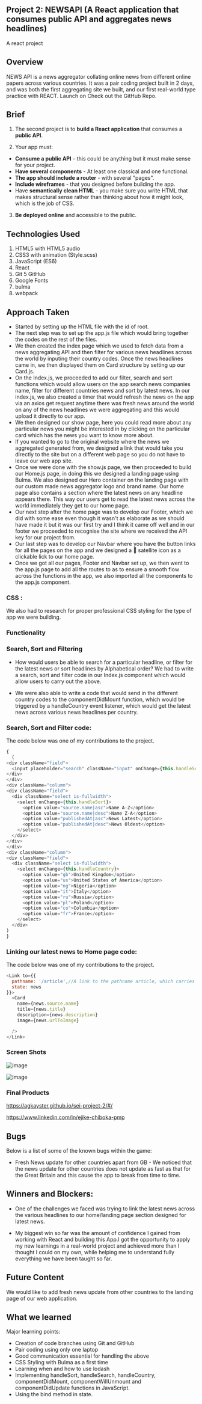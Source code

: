 ## Project 2: NEWSAPI (A React application that consumes public API and aggregates news headlines)

A react project

## Overview

NEWS API is a news aggregator collating online news from different online papers across various countries. It was a pair coding project built in 2 days, and was both the first aggregating site we built, and our first real-world type practice with REACT. Launch on Check out the GitHub Repo.

## Brief

1. The second project is to **build a React application** that consumes a **public API**.

2. Your app must:
​
* **Consume a public API** – this could be anything but it must make sense for your project.
* **Have several components** - At least one classical and one functional.
* **The app should include a router** - with several "pages".
* **Include wireframes** - that you designed before building the app.
* Have **semantically clean HTML** - you make sure you write HTML that makes structural sense rather than thinking about how it might look, which is the job of CSS.

3. **Be deployed online** and accessible to the public.

## Technologies Used

1. HTML5 with HTML5 audio
2. CSS3 with animation (Style.scss)
3. JavaScript (ES6)
4. React
5. Git 5 GitHub
6. Google Fonts
7. bulma
8. webpack

## Approach Taken

* Started by setting up the HTML file with the id of root.
* The next step was to set up the app.js file which would bring together the codes on the rest of the files.
* We then created the index page which we used to fetch data from a news aggregating API and then filter for various news headlines across the world by inputing their country codes. Once the news headlines came in, we then displayed them on Card structure by setting up our Card.js.
* On the Index.js, we proceeded to add our filter, search and sort functions which would allow users on the app search news companies name, filter for different countries news and sort by latest news. In our index.js, we also created a timer that would refresh the news on the app via an axios get request anytime there was fresh news around the world on any of the news headlines we were aggregating and this would upload it directly to our app.
* We then designed our show page, here you could read more about any particular news you might be interested in by clicking on the particular card which has the news you want to know more about.
* If you wanted to go to the original website where the news we aggregated generated from, we designed a link that would take you directly to the site but on a different web page so you do not have to leave our web app site.
* Once we were done with the show.js page, we then proceeded to build our Home.js page, in doing this we designed a landing page using Bulma. We also designed our Hero container on the landing page with our custom made news aggregator logo and brand name. Our home page also contains a section where the latest news on any headline appears there. This way our users get to read the latest news across the world immediately they get to our home page.
* Our next step after the home page was to develop our Footer, which we did with some ease even though it wasn't as elaborate as we should have made it but it was our first try and I think it came off well and in our footer we proceeded to recognise the site where we received the API key for our project from.
* Our last step was to develop our Navbar where you have the button links for all the pages on the app and we designed a 📡 satellite icon as a clickable lick to our home page.
* Once we got all our pages, Footer and Navbar set up, we then went to the app.js page to add all the routes to as to ensure a smooth flow across the functions in the app, we also imported all the components to the app.js component.

### CSS :

We also had to research for proper professional CSS styling for the type of app we were building.


### Functionality

### Search, Sort and Filtering
* How would users be able to search for a particular headline, or filter for the latest news or sort headlines by Alphabetical order? We had to write a search, sort and filter code in our Index.js component which would allow users to carry out the above.

* We were also able to write a code that would send in the different country codes to the componentDidMount function, which would be triggered by a handleCountry event listener, which would get the latest news across various news headlines per country.

### Search, Sort and Filter code:

The code below was one of my contributions to the project.

```JavaScript
{
  (
<div className="field">
  <input placeholder="search" className="input" onChange={this.handleSearch}/>
</div>
</div>
<div className="column">
<div className="field">
  <div className="select is-fullwidth">
    <select onChange={this.handleSort}>
      <option value="source.name|asc">Name A-Z</option>
      <option value="source.name|desc">Name Z-A</option>
      <option value="publishedAt|asc">News Latest</option>
      <option value="publishedAt|desc">News Oldest</option>
    </select>
  </div>
</div>
</div>
<div className="column">
<div className="field">
  <div className="select is-fullwidth">
    <select onChange={this.handleCountry}>
      <option value="gb">United Kingdom</option>
      <option value="us">United States of America</option>
      <option value="ng">Nigeria</option>
      <option value="it">Italy</option>
      <option value="ru">Russia</option>
      <option value="pl">Poland</option>
      <option value="co">Columbia</option>
      <option value="fr">France</option>
    </select>
  </div>
)
}
```

### Linking our latest news to Home page code:

The code below was one of my contributions to the project.

```JavaScript
<Link to={{
  pathname: '/article',//A link to the pathname article, which carries the news from state
  state: news
}}>
  <Card
    name={news.source.name}
    title={news.title}
    description={news.description}
    image={news.urlToImage}

  />
</Link>
```


### Screen Shots
![image](https://user-images.githubusercontent.com/41432574/65363798-b4eeb200-dc05-11e9-8ef8-70a3db649c4d.png)

![image](https://user-images.githubusercontent.com/41432574/65363884-1f075700-dc06-11e9-9b31-1d384075d198.png)

### Final Products

https://agkayster.github.io/sei-project-2/#/

https://www.linkedin.com/in/ejike-chiboka-pmp

## Bugs
Below is a list of some of the known bugs within the game:

* Fresh News update for other countries apart from GB - We noticed that the news update for other countries does not update as fast as that for the Great Britain and this cause the app to break from time to time.

## Winners and Blockers:

* One of the challenges we faced was trying to link the latest news across the various headlines to our home/landing page section designed for latest news.

* My biggest win so far was the amount of confidence I gained from working with React and building this App.I got the opportunity to apply my new learnings in a real-world project and achieved more than I thought I could on my own, while helping me to understand fully everything we have been taught so far.

## Future Content
We would like to add fresh news update from other countries to the landing page of our web application.


## What we learned
Major learning points:
* Creation of code branches using Git and GitHub
* Pair coding using only one laptop
* Good communication essential for handling the above
* CSS Styling with Bulma as a first time
* Learning when and how to use lodash
* Implementing handleSort, handleSearch, handleCountry, componentDidMount, componentWillUnmount and componentDidUpdate functions in JavaScript.
* Using the bind method in state.
